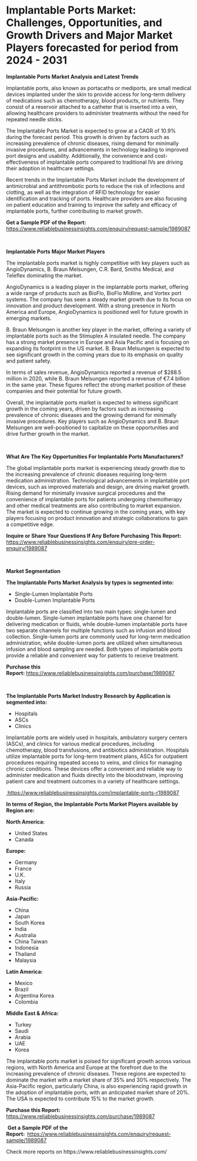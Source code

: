 <p><h1>Implantable Ports Market: Challenges, Opportunities, and Growth Drivers and Major Market Players forecasted for period from 2024 - 2031</h1></p><p><strong>Implantable Ports Market Analysis and Latest Trends</strong></p>
<p><p>Implantable ports, also known as portacaths or mediports, are small medical devices implanted under the skin to provide access for long-term delivery of medications such as chemotherapy, blood products, or nutrients. They consist of a reservoir attached to a catheter that is inserted into a vein, allowing healthcare providers to administer treatments without the need for repeated needle sticks.</p><p>The Implantable Ports Market is expected to grow at a CAGR of 10.9% during the forecast period. This growth is driven by factors such as increasing prevalence of chronic diseases, rising demand for minimally invasive procedures, and advancements in technology leading to improved port designs and usability. Additionally, the convenience and cost-effectiveness of implantable ports compared to traditional IVs are driving their adoption in healthcare settings.</p><p>Recent trends in the Implantable Ports Market include the development of antimicrobial and antithrombotic ports to reduce the risk of infections and clotting, as well as the integration of RFID technology for easier identification and tracking of ports. Healthcare providers are also focusing on patient education and training to improve the safety and efficacy of implantable ports, further contributing to market growth.</p></p>
<p><strong>Get a Sample PDF of the Report:&nbsp;</strong> <a href="https://www.reliablebusinessinsights.com/enquiry/request-sample/1989087">https://www.reliablebusinessinsights.com/enquiry/request-sample/1989087</a></p>
<p>&nbsp;</p>
<p><strong>Implantable Ports Major Market Players</strong></p>
<p><p>The implantable ports market is highly competitive with key players such as AngioDynamics, B. Braun Melsungen, C.R. Bard, Smiths Medical, and Teleflex dominating the market. </p><p>AngioDynamics is a leading player in the implantable ports market, offering a wide range of products such as BioFlo, BioFlo Midline, and Vortex port systems. The company has seen a steady market growth due to its focus on innovation and product development. With a strong presence in North America and Europe, AngioDynamics is positioned well for future growth in emerging markets.</p><p>B. Braun Melsungen is another key player in the market, offering a variety of implantable ports such as the Stimuplex A insulated needle. The company has a strong market presence in Europe and Asia Pacific and is focusing on expanding its footprint in the US market. B. Braun Melsungen is expected to see significant growth in the coming years due to its emphasis on quality and patient safety.</p><p>In terms of sales revenue, AngioDynamics reported a revenue of $288.5 million in 2020, while B. Braun Melsungen reported a revenue of €7.4 billion in the same year. These figures reflect the strong market position of these companies and their potential for future growth.</p><p>Overall, the implantable ports market is expected to witness significant growth in the coming years, driven by factors such as increasing prevalence of chronic diseases and the growing demand for minimally invasive procedures. Key players such as AngioDynamics and B. Braun Melsungen are well-positioned to capitalize on these opportunities and drive further growth in the market.</p></p>
<p>&nbsp;</p>
<p><strong>What Are The Key Opportunities For Implantable Ports Manufacturers?</strong></p>
<p><p>The global implantable ports market is experiencing steady growth due to the increasing prevalence of chronic diseases requiring long-term medication administration. Technological advancements in implantable port devices, such as improved materials and design, are driving market growth. Rising demand for minimally invasive surgical procedures and the convenience of implantable ports for patients undergoing chemotherapy and other medical treatments are also contributing to market expansion. The market is expected to continue growing in the coming years, with key players focusing on product innovation and strategic collaborations to gain a competitive edge.</p></p>
<p><strong>Inquire or Share Your Questions If Any Before Purchasing This Report:</strong> <a href="https://www.reliablebusinessinsights.com/enquiry/pre-order-enquiry/1989087">https://www.reliablebusinessinsights.com/enquiry/pre-order-enquiry/1989087</a></p>
<p>&nbsp;</p>
<p><strong>Market Segmentation</strong></p>
<p><strong>The Implantable Ports Market Analysis by types is segmented into:</strong></p>
<p><ul><li>Single-Lumen Implantable Ports</li><li>Double-Lumen Implantable Ports</li></ul></p>
<p><p>Implantable ports are classified into two main types: single-lumen and double-lumen. Single-lumen implantable ports have one channel for delivering medication or fluids, while double-lumen implantable ports have two separate channels for multiple functions such as infusion and blood collection. Single-lumen ports are commonly used for long-term medication administration, while double-lumen ports are utilized when simultaneous infusion and blood sampling are needed. Both types of implantable ports provide a reliable and convenient way for patients to receive treatment.</p></p>
<p><strong>Purchase this Report:&nbsp;</strong><a href="https://www.reliablebusinessinsights.com/purchase/1989087">https://www.reliablebusinessinsights.com/purchase/1989087</a></p>
<p>&nbsp;</p>
<p><strong>The Implantable Ports Market Industry Research by Application is segmented into:</strong></p>
<p><ul><li>Hospitals</li><li>ASCs</li><li>Clinics</li></ul></p>
<p><p>Implantable ports are widely used in hospitals, ambulatory surgery centers (ASCs), and clinics for various medical procedures, including chemotherapy, blood transfusions, and antibiotics administration. Hospitals utilize implantable ports for long-term treatment plans, ASCs for outpatient procedures requiring repeated access to veins, and clinics for managing chronic conditions. These devices offer a convenient and reliable way to administer medication and fluids directly into the bloodstream, improving patient care and treatment outcomes in a variety of healthcare settings.</p></p>
<p><a href="https://www.reliablebusinessinsights.com/implantable-ports-r1989087">&nbsp;https://www.reliablebusinessinsights.com/implantable-ports-r1989087</a></p>
<p><strong>In terms of Region, the Implantable Ports Market Players available by Region are:</strong></p>
<p>
    <p> <strong> North America: </strong>
        <ul>
            <li>United States</li>
            <li>Canada</li>
        </ul>
        </p> 
    <p> <strong> Europe: </strong>
        <ul>
            <li>Germany</li>
            <li>France</li>
            <li>U.K.</li>
            <li>Italy</li>
            <li>Russia</li>
        </ul>
        </p> 
    <p> <strong> Asia-Pacific: </strong>
        <ul>
            <li>China</li>
            <li>Japan</li>
            <li>South Korea</li>
            <li>India</li>
            <li>Australia</li>
            <li>China Taiwan</li>
            <li>Indonesia</li>
            <li>Thailand</li>
            <li>Malaysia</li>
        </ul>
        </p> 
    <p> <strong> Latin America: </strong>
        <ul>
            <li>Mexico</li>
            <li>Brazil</li>
            <li>Argentina Korea</li>
            <li>Colombia</li>
        </ul>
        </p> 
    <p> <strong> Middle East & Africa: </strong>
        <ul>
            <li>Turkey</li>
            <li>Saudi</li>
            <li>Arabia</li>
            <li>UAE</li>
            <li>Korea</li>
        </ul>
    </p>
    </p>
<p><p>The implantable ports market is poised for significant growth across various regions, with North America and Europe at the forefront due to the increasing prevalence of chronic diseases. These regions are expected to dominate the market with a market share of 35% and 30% respectively. The Asia-Pacific region, particularly China, is also experiencing rapid growth in the adoption of implantable ports, with an anticipated market share of 20%. The USA is expected to contribute 15% to the market growth.</p></p>
<p><strong>Purchase this Report: </strong><a href="https://www.reliablebusinessinsights.com/purchase/1989087">https://www.reliablebusinessinsights.com/purchase/1989087</a></p>
<p>&nbsp;<strong>Get a Sample PDF of the Report:&nbsp;&nbsp;</strong><a href="https://www.reliablebusinessinsights.com/enquiry/request-sample/1989087">https://www.reliablebusinessinsights.com/enquiry/request-sample/1989087</a></p>
<p><strong></strong></p>
<p>Check more reports on https://www.reliablebusinessinsights.com/</p>
